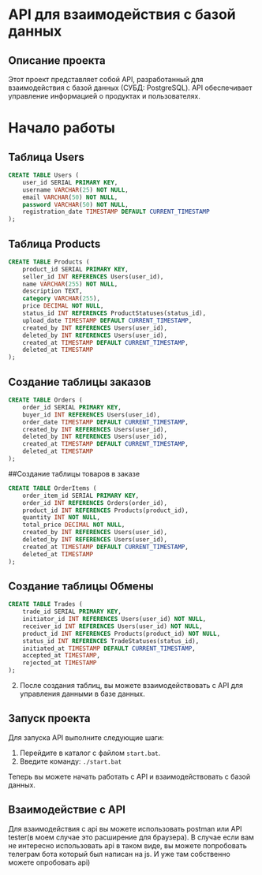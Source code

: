 # API для взаимодействия с базой данных

## Описание проекта

Этот проект представляет собой API, разработанный для взаимодействия с базой данных (СУБД: PostgreSQL). API обеспечивает управление информацией о продуктах и пользователях.

# Начало работы

## Таблица Users

```sql
CREATE TABLE Users (
    user_id SERIAL PRIMARY KEY,
    username VARCHAR(25) NOT NULL,
    email VARCHAR(50) NOT NULL,
    password VARCHAR(50) NOT NULL,
    registration_date TIMESTAMP DEFAULT CURRENT_TIMESTAMP
);
```

## Таблица Products

```sql
CREATE TABLE Products (
    product_id SERIAL PRIMARY KEY,
    seller_id INT REFERENCES Users(user_id),
    name VARCHAR(255) NOT NULL,
    description TEXT,
    category VARCHAR(255),
    price DECIMAL NOT NULL,
    status_id INT REFERENCES ProductStatuses(status_id),
    upload_date TIMESTAMP DEFAULT CURRENT_TIMESTAMP,
    created_by INT REFERENCES Users(user_id),
    deleted_by INT REFERENCES Users(user_id),
    created_at TIMESTAMP DEFAULT CURRENT_TIMESTAMP,
    deleted_at TIMESTAMP
);
```

## Создание таблицы заказов

```sql
CREATE TABLE Orders (
    order_id SERIAL PRIMARY KEY,
    buyer_id INT REFERENCES Users(user_id),
    order_date TIMESTAMP DEFAULT CURRENT_TIMESTAMP,
    created_by INT REFERENCES Users(user_id),
    deleted_by INT REFERENCES Users(user_id),
    created_at TIMESTAMP DEFAULT CURRENT_TIMESTAMP,
    deleted_at TIMESTAMP
);
```

##Создание таблицы товаров в заказе

```sql
CREATE TABLE OrderItems (
    order_item_id SERIAL PRIMARY KEY,
    order_id INT REFERENCES Orders(order_id),
    product_id INT REFERENCES Products(product_id),
    quantity INT NOT NULL,
    total_price DECIMAL NOT NULL,
    created_by INT REFERENCES Users(user_id),
    deleted_by INT REFERENCES Users(user_id),
    created_at TIMESTAMP DEFAULT CURRENT_TIMESTAMP,
    deleted_at TIMESTAMP
);
```
## Создание таблицы Обмены
```sql
CREATE TABLE Trades (
    trade_id SERIAL PRIMARY KEY,
    initiator_id INT REFERENCES Users(user_id) NOT NULL,
    receiver_id INT REFERENCES Users(user_id) NOT NULL,
    product_id INT REFERENCES Products(product_id) NOT NULL,
    status_id INT REFERENCES TradeStatuses(status_id),
    initiated_at TIMESTAMP DEFAULT CURRENT_TIMESTAMP,
    accepted_at TIMESTAMP,
    rejected_at TIMESTAMP
);
```


2. После создания таблиц, вы можете взаимодействовать с API для управления данными в базе данных.

## Запуск проекта

Для запуска API выполните следующие шаги:

1. Перейдите в каталог с файлом `start.bat`.
2. Введите команду: `./start.bat`

Теперь вы можете начать работать с API и взаимодействовать с базой данных.

## Взаимодействие с API

Для взаимодействия с api вы можете использовать postman или API tester(в моем случае это расширение для браузера).
В случае если вам не интересно использовать api  в таком виде, вы можете попробовать телеграм бота который был написан на js. И уже там собственно можете опробовать api) 
